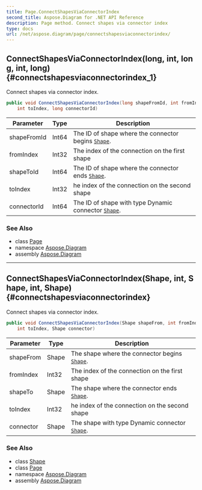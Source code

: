 ```yaml
---
title: Page.ConnectShapesViaConnectorIndex
second_title: Aspose.Diagram for .NET API Reference
description: Page method. Connect shapes via connector index
type: docs
url: /net/aspose.diagram/page/connectshapesviaconnectorindex/
---
```

## ConnectShapesViaConnectorIndex(long, int, long, int, long) {#connectshapesviaconnectorindex_1}

Connect shapes via connector index.

```csharp
public void ConnectShapesViaConnectorIndex(long shapeFromId, int fromIndex, long shapeToId, 
    int toIndex, long connectorId)
```

| Parameter | Type | Description |
| --- | --- | --- |
| shapeFromId | Int64 | The ID of shape where the connector begins [`Shape`](../../shape/). |
| fromIndex | Int32 | The index of the connection on the first shape |
| shapeToId | Int64 | The ID of shape where the connector ends [`Shape`](../../shape/). |
| toIndex | Int32 | he index of the connection on the second shape |
| connectorId | Int64 | The ID of shape with type Dynamic connector [`Shape`](../../shape/). |

### See Also

* class [Page](../)
* namespace [Aspose.Diagram](../../page/)
* assembly [Aspose.Diagram](../../../)

---

## ConnectShapesViaConnectorIndex(Shape, int, Shape, int, Shape) {#connectshapesviaconnectorindex}

Connect shapes via connector index.

```csharp
public void ConnectShapesViaConnectorIndex(Shape shapeFrom, int fromIndex, Shape shapeTo, 
    int toIndex, Shape connector)
```

| Parameter | Type | Description |
| --- | --- | --- |
| shapeFrom | Shape | The shape where the connector begins [`Shape`](../../shape/). |
| fromIndex | Int32 | The index of the connection on the first shape |
| shapeTo | Shape | The shape where the connector ends [`Shape`](../../shape/). |
| toIndex | Int32 | he index of the connection on the second shape |
| connector | Shape | The shape with type Dynamic connector [`Shape`](../../shape/). |

### See Also

* class [Shape](../../shape/)
* class [Page](../)
* namespace [Aspose.Diagram](../../page/)
* assembly [Aspose.Diagram](../../../)



